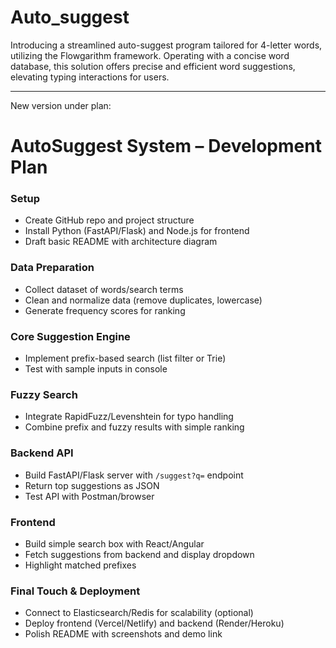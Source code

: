 # Auto_suggest
Introducing a streamlined auto-suggest program tailored for 4-letter words, utilizing the Flowgarithm framework. Operating with a concise word database, this solution offers precise and efficient word suggestions, elevating typing interactions for users.

---

New version under plan:

# AutoSuggest System – Development Plan

### **Setup**
- Create GitHub repo and project structure  
- Install Python (FastAPI/Flask) and Node.js for frontend  
- Draft basic README with architecture diagram  

### **Data Preparation**
- Collect dataset of words/search terms  
- Clean and normalize data (remove duplicates, lowercase)  
- Generate frequency scores for ranking  

### **Core Suggestion Engine**
- Implement prefix-based search (list filter or Trie)  
- Test with sample inputs in console  

### **Fuzzy Search**
- Integrate RapidFuzz/Levenshtein for typo handling  
- Combine prefix and fuzzy results with simple ranking  

### **Backend API**
- Build FastAPI/Flask server with `/suggest?q=` endpoint  
- Return top suggestions as JSON  
- Test API with Postman/browser  

### **Frontend**
- Build simple search box with React/Angular  
- Fetch suggestions from backend and display dropdown  
- Highlight matched prefixes  

### **Final Touch & Deployment**
- Connect to Elasticsearch/Redis for scalability (optional)  
- Deploy frontend (Vercel/Netlify) and backend (Render/Heroku)  
- Polish README with screenshots and demo link  
